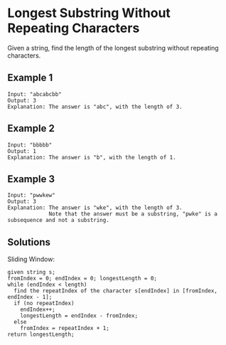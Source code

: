 # Longest Substring Without Repeating Characters

Given a string, find the length of the longest substring without repeating characters.

## Example 1

```
Input: "abcabcbb"
Output: 3
Explanation: The answer is "abc", with the length of 3.
```

## Example 2

```
Input: "bbbbb"
Output: 1
Explanation: The answer is "b", with the length of 1.
```

## Example 3

```
Input: "pwwkew"
Output: 3
Explanation: The answer is "wke", with the length of 3.
             Note that the answer must be a substring, "pwke" is a subsequence and not a substring.
```

## Solutions

Sliding Window:

```
given string s;
fromIndex = 0; endIndex = 0; longestLength = 0;
while (endIndex < length)
  find the repeatIndex of the character s[endIndex] in [fromIndex, endIndex - 1];
  if (no repeatIndex)
    endIndex++;
    longestLength = endIndex - fromIndex;
  else
    fromIndex = repeatIndex + 1;
return longestLength;
```
